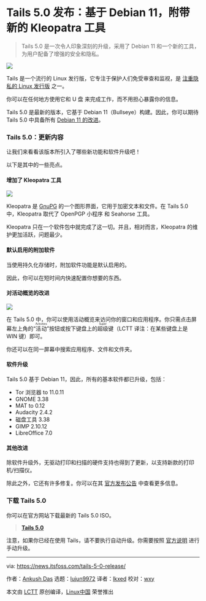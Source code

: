 [#]: subject: "Tails 5.0 Release is Based on Debian 11 With a New “Kleopatra” Tool"
[#]: via: "https://news.itsfoss.com/tails-5-0-release/"
[#]: author: "Ankush Das https://news.itsfoss.com/author/ankush/"
[#]: collector: "lujun9972"
[#]: translator: "lkxed"
[#]: reviewer: "wxy"
[#]: publisher: "wxy"
[#]: url: "https://linux.cn/article-14568-1.html"

Tails 5.0 发布：基于 Debian 11，附带新的 Kleopatra 工具
======

> Tails 5.0 是一次令人印象深刻的升级，采用了 Debian 11 和一个新的工具，为用户配备了增强的安全和隐私。

![](https://news.itsfoss.com/wp-content/uploads/2022/05/tail-5-0-release.jpg)

Tails 是一个流行的 Linux 发行版，它专注于保护人们免受审查和监视，是 [注重隐私的 Linux 发行版][1] 之一。

你可以在任何地方使用它和 U 盘 来完成工作，而不用担心暴露你的信息。

Tails 5.0 是最新的版本，它基于 Debian 11（Bullseye）构建。因此，你可以期待 Tails 5.0 中具备所有 [Debian 11 的改进][2]。

### Tails 5.0：更新内容

让我们来看看该版本所引入了哪些新功能和软件升级吧！

以下是其中的一些亮点。

#### 增加了 Kleopatra 工具

![][3]

Kleopatra 是 [GnuPG][4] 的一个图形界面，它用于加密文本和文件。在 Tails 5.0 中，Kleopatra 取代了 OpenPGP 小程序 和 Seahorse 工具。

Kleopatra 只在一个软件包中就完成了这一切。并且，相对而言，Kleopatra 的维护更加活跃，问题最少。

#### 默认启用的附加软件

当使用持久化存储时，附加软件功能是默认启用的。

因此，你可以在短时间内快速配置你想要的东西。

#### 对活动概览的改进

![][5]

在 Tails 5.0 中，你可以使用活动概览来访问你的窗口和应用程序。你只需点击屏幕左上角的“<ruby>活动<rt>Activities</rt></ruby>”按钮或按下键盘上的<ruby>超级<rt>Super</rt></ruby>键（LCTT 译注：在某些键盘上是 WIN 键）即可。

你还可以在同一屏幕中搜索应用程序、文件和文件夹。

#### 软件升级

Tails 5.0 基于 Debian 11，因此，所有的基本软件都已升级，包括：

  * Tor 浏览器 to 11.0.11
  * GNOME 3.38
  * MAT to 0.12
  * Audacity 2.4.2
  * 磁盘工具 3.38
  * GIMP 2.10.12
  * LibreOffice 7.0

#### 其他改进

除软件升级外，无驱动打印和扫描的硬件支持也得到了更新，以支持新款的打印机/扫描仪。

除此之外，它还有许多修复。你可以在其 [官方发布公告][6] 中查看更多信息。

### 下载 Tails 5.0

你可以在官方网站下载最新的 Tails 5.0 ISO。

> **[Tails 5.0][7]**

注意，如果你已经在使用 Tails，请不要执行自动升级。你需要按照 [官方说明][8] 进行手动升级。

--------------------------------------------------------------------------------

via: https://news.itsfoss.com/tails-5-0-release/

作者：[Ankush Das][a]
选题：[lujun9972][b]
译者：[lkxed](https://github.com/lkxed)
校对：[wxy](https://github.com/wxy)

本文由 [LCTT](https://github.com/LCTT/TranslateProject) 原创编译，[Linux中国](https://linux.cn/) 荣誉推出

[a]: https://news.itsfoss.com/author/ankush/
[b]: https://github.com/lujun9972
[1]: https://itsfoss.com/privacy-focused-linux-distributions/
[2]: https://news.itsfoss.com/debian-11-feature/
[3]: https://news.itsfoss.com/wp-content/uploads/2022/05/kleopatra.png
[4]: https://www.gnupg.org/
[5]: https://news.itsfoss.com/wp-content/uploads/2022/05/desktop-tails-5.png
[6]: https://tails.boum.org/news/version_5.0/index.en.html
[7]: https://tails.boum.org/install/index.en.html
[8]: https://tails.boum.org/doc/upgrade/index.en.html#manual
